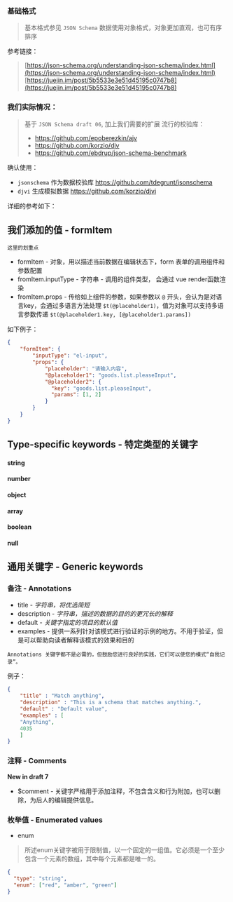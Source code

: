 
### 基础格式
> 基本格式参见 `JSON Schema`
> 数据使用对象格式，对象更加直观，也可有序排序

参考链接：
> [https://json-schema.org/understanding-json-schema/index.html](https://json-schema.org/understanding-json-schema/index.html)
> [https://juejin.im/post/5b5533e3e51d45195c0747b8](https://juejin.im/post/5b5533e3e51d45195c0747b8)

### 我们实际情况：
> 基于 `JSON Schema draft 06`, 加上我们需要的扩展
> 流行的校验库： 
> * https://github.com/epoberezkin/ajv
> * https://github.com/korzio/djv
> * https://github.com/ebdrup/json-schema-benchmark

确认使用：
* `jsonschema` 作为数据校验库 https://github.com/tdegrunt/jsonschema
* `djvi` 生成模拟数据  https://github.com/korzio/djvi


详细的参考如下：

## 我们添加的值 - formItem
`这里的划重点`
* formItem - 对象，用以描述当前数据在编辑状态下，form 表单的调用组件和参数配置
* fromItem.inputType - 字符串 - 调用的组件类型， 会通过 vue render函数渲染
* fromItem.props - 传给如上组件的参数，如果参数以 `@` 开头，会认为是对语言key，会通过多语言方法处理 `$t(@placeholder1)`，值为对象可以支持多语言参数传递 `$t(@placeholder1.key, [@placeholder1.params])`

如下例子：
```json
{
    "formItem": {
        "inputType": "el-input",
        "props": {
            "placeholder": "请输入内容",
            "@placeholder1": "goods.list.pleaseInput",
            "@placeholder2": {
              "key": "goods.list.pleaseInput",
              "params": [1, 2]
            }
        }
    }
}
```

## Type-specific keywords - 特定类型的关键字

#### string
#### number
#### object
#### array
#### boolean
#### null

## 通用关键字 - Generic keywords
### 备注 - Annotations
* title - *字符串，将优选简短*
* description - *字符串，描述的数据的目的的更冗长的解释*
* default - *关键字指定的项目的默认值*
* examples - 提供一系列针对该模式进行验证的示例的地方。不用于验证，但是可以帮助向读者解释该模式的效果和目的

`Annotations 关键字都不是必需的，但鼓励您进行良好的实践，它们可以使您的模式“自我记录”。`

例子：
```json
{
    "title" : "Match anything",
    "description" : "This is a schema that matches anything.",
    "default" : "Default value",
    "examples" : [
    "Anything",
    4035
    ]
}
```

### 注释 - Comments
**New in draft 7**

* $comment - 关键字严格用于添加注释，不包含含义和行为附加，也可以删除，为后人的编辑提供信息。

### 枚举值 - Enumerated values
* enum
> 所述enum关键字被用于限制值，以一个固定的一组值。它必须是一个至少包含一个元素的数组，其中每个元素都是唯一的。

```json
{
  "type": "string",
  "enum": ["red", "amber", "green"]
}
```







